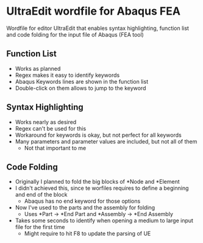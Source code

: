 # UltraEdit wordfile for Abaqus FEA
Wordfile for editor UltraEdit that enables syntax highlighting, function list and code folding for the input file of Abaqus (FEA tool)

## Function List
- Works as planned
- Regex makes it easy to identify keywords
- Abaqus Keywords lines are shown in the function list
- Double-click on them allows to jump to the keyword


## Syntax Highlighting
- Works nearly as desired
- Regex can't be used for this
- Workaround for keywords is okay, but not perfect for all keywords
- Many parameters and parameter values are included, but not all of them
    - Not that important to me


## Code Folding
- Originally I planned to fold the big blocks of *Node and *Element
- I didn't achieved this, since te worfiles requires to define a beginning and end of the block
    - Abaqus has no end keyword for those options
- Now I've used to the parts and the assembly for folding
    - Uses *Part -> *End Part and *Assembly -> *End Assembly
- Takes some seconds to identify when opening a medium to large input file for the first time
    - Might require to hit F8 to update the parsing of UE